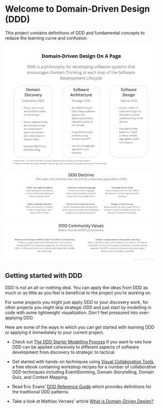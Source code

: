 # Welcome to Domain-Driven Design (DDD)

This project contains definitions of DDD and fundamental concepts to reduce the learning curve and confusion.

![DDD on a page](resources/ddd_on_a_page.jpg)

## Getting started with DDD

DDD is not an all-or-nothing deal. You can apply the ideas from DDD as much or as little as you feel is beneficial to the project you're working on.

For some projects you might just apply DDD to your discovery work, for other projects you might skip strategic DDD and just start by modelling in code with some lightweight visualization. Don't feel pressured into over-applying DDD.

Here are some of the ways in which you can get started with learning DDD or applying it immediately to your current project.

- Check out [The DDD Starter Modelling Process](https://github.com/ddd-crew/ddd-starter-modelling-process) if you want to see how DDD can be applied cohesively to different aspects of software development from discovery to strategic to tactical.

- Get started with hands-on techniques using [Visual Collaboration Tools](https://leanpub.com/visualcollaborationtools), a free ebook containing workshop recipes for a number of collaborative DDD techniques including EventStorming, Domain Storytelling, Domain Quiz, and Context Mapping.

- Read Eric Evans' [DDD Reference Guide](https://www.domainlanguage.com/wp-content/uploads/2016/05/DDD_Reference_2015-03.pdf) which provides definitions for the traditional DDD patterns.

- Take a look at Mathias Verraes' article [What is Domain-Driven Design?](https://verraes.net/2021/09/what-is-domain-driven-design-ddd/)
